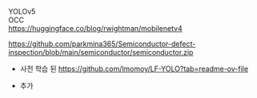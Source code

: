 YOLOv5<br>
OCC<br>
https://huggingface.co/blog/rwightman/mobilenetv4<br>

https://github.com/parkmina365/Semiconductor-defect-inspection/blob/main/semiconductor/semiconductor.zip

- 사전 학습 된
https://github.com/lmomoy/LF-YOLO?tab=readme-ov-file

- 추가